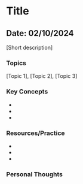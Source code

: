 # Title

## Date: 02/10/2024

[Short description]

### Topics

[Topic 1], [Topic 2], [Topic 3]

### Key Concepts

- [Key Concept 1]: [Description]
- [Key Concept 2]: [Description]
- [Key Concept 3]: [Description]

### Resources/Practice

- [Resource 1]: [Description]
- [Resource 2]: [Description]
- [Resource 3]: [Description]

### Personal Thoughts
